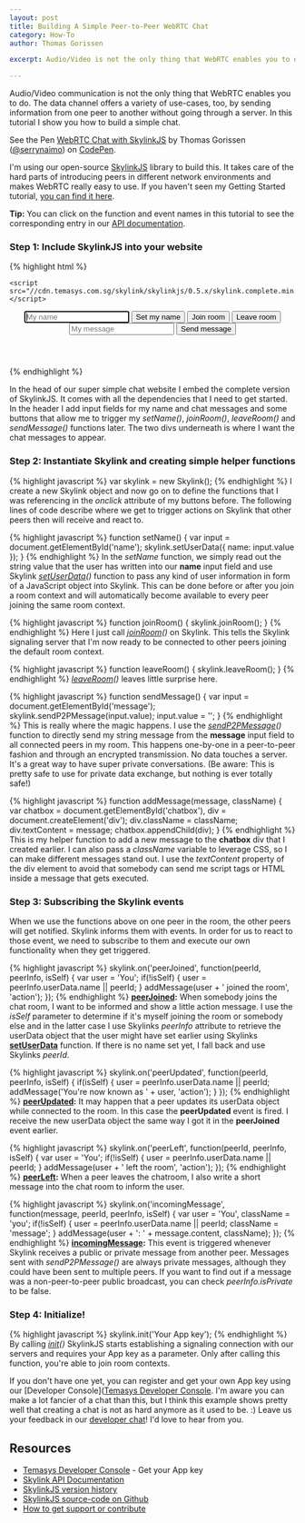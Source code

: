 ```yaml
---
layout: post
title: Building A Simple Peer-to-Peer WebRTC Chat
category: How-To
author: Thomas Gorissen

excerpt: Audio/Video is not the only thing that WebRTC enables you to do. The data channel offers a variety of use-cases, too, by sending information from one peer to another without going through a server. In this tutorial I show you how to build a simple chat.

---
```


Audio/Video communication is not the only thing that WebRTC enables you to do. The data channel offers a variety of use-cases, too, by sending information from one peer to another without going through a server. In this tutorial I show you how to build a simple chat.

<p data-height="330" data-theme-id="7751" data-slug-hash="asIzB" data-default-tab="result" class='codepen'>See the Pen <a href='http://codepen.io/serrynaimo/pen/asIzB'>WebRTC Chat with SkylinkJS</a> by Thomas Gorissen (<a href='http://codepen.io/serrynaimo'>@serrynaimo</a>) on <a href='http://codepen.io'>CodePen</a>.</p>
<script async src="//codepen.io/assets/embed/ei.js"></script>

I'm using our open-source [SkylinkJS](https://github.com/Temasys/SkylinkJS) library to build this. It takes care of the hard parts of introducing peers in different network environments and makes WebRTC really easy to use. If you haven't seen my Getting Started tutorial, [you can find it here](http://temasys.github.io/how-to/2014/08/08/Getting_started_with_WebRTC_and_SkylinkJS/).

**Tip:** You can click on the function and event names in this tutorial to see the corresponding entry in our [API documentation](http://cdn.temasys.com.sg/skylink/skylinkjs/latest/doc/classes/Skylink.html).


### Step 1: Include SkylinkJS into your website

{% highlight html %}
<html>
<head>
    <title>WebRTC chat with SkylinkJS</title>

    <script src="//cdn.temasys.com.sg/skylink/skylinkjs/0.5.x/skylink.complete.min.js"></script>
</head>
<body>

  <header>
    <input type="text" id="name" placeholder="My name" autofocus />
    <button onclick="setName()">Set my name</button>
    <button onclick="joinRoom()">Join room</button>
    <button onclick="leaveRoom()">Leave room</button>
    <br/>
    <input type="text" id="message" placeholder="My message" />
    <button onclick="sendMessage()">Send message</button>
  </header>

  <div id="container">
    <div id="chatbox"></div>
  </div>

</body>
</html>
{% endhighlight %}

In the head of our super simple chat website I embed the complete version of SkylinkJS. It comes with all the dependencies that I need to get started. In the header I add input fields for my name and chat messages and some buttons that allow me to trigger my *setName()*, *joinRoom()*, *leaveRoom()* and *sendMessage()* functions later. The two divs underneath is where I want the chat messages to appear.


### Step 2: Instantiate Skylink and creating simple helper functions

{% highlight javascript %}
var skylink = new Skylink();
{% endhighlight %}
I create a new Skylink object and now go on to define the functions that I was referencing in the *onclick* attribute of my buttons before. The following lines of code describe where we get to trigger actions on Skylink that other peers then will receive and react to.

{% highlight javascript %}
function setName() {
  var input = document.getElementById('name');
  skylink.setUserData({
    name: input.value
  });
}
{% endhighlight %}
In the *setName* function, we simply read out the string value that the user has written into our **name** input field and use Skylink *[setUserData](http://cdn.temasys.com.sg/skylink/skylinkjs/latest/doc/classes/Skylink.html#method_setUserData)()* function to pass any kind of user information in form of a JavaScript object into Skylink. This can be done before or after you join a room context and will automatically become available to every peer joining the same room context.

{% highlight javascript %}
function joinRoom() {
  skylink.joinRoom();
}
{% endhighlight %}
Here I just call *[joinRoom](http://cdn.temasys.com.sg/skylink/skylinkjs/latest/doc/classes/Skylink.html#method_joinRoom)()* on Skylink. This tells the Skylink signaling server that I'm now ready to be connected to other peers joining the default room context.

{% highlight javascript %}
function leaveRoom() {
  skylink.leaveRoom();
}
{% endhighlight %}
*[leaveRoom](http://cdn.temasys.com.sg/skylink/skylinkjs/latest/doc/classes/Skylink.html#method_leaveRoom)()* leaves little surprise here.

{% highlight javascript %}
function sendMessage() {
  var input = document.getElementById('message');
  skylink.sendP2PMessage(input.value);
  input.value = '';
}
{% endhighlight %}
This is really where the magic happens. I use the *[sendP2PMessage](http://cdn.temasys.com.sg/skylink/skylinkjs/latest/doc/classes/Skylink.html#method_sendP2PMessage)()* function to directly send my string message from the **message** input field to all connected peers in my room. This happens one-by-one in a peer-to-peer fashion and through an encrypted transmission. No data touches a server. It's a great way to have super private conversations. (Be aware: This is pretty safe to use for private data exchange, but nothing is ever totally safe!)

{% highlight javascript %}
function addMessage(message, className) {
  var chatbox = document.getElementById('chatbox'),
    div = document.createElement('div');
  div.className = className;
  div.textContent = message;
  chatbox.appendChild(div);
}
{% endhighlight %}
This is my helper function to add a new message to the **chatbox** div that I created earlier. I can also pass a *className* variable to leverage CSS, so I can make different messages stand out. I use the *textContent* property of the div element to avoid that somebody can send me script tags or HTML inside a message that gets executed.


### Step 3: Subscribing the Skylink events

When we use the functions above on one peer in the room, the other peers will get notified. Skylink informs them with events. In order for us to react to those event, we need to subscribe to them and execute our own functionality when they get triggered.

{% highlight javascript %}
skylink.on('peerJoined', function(peerId, peerInfo, isSelf) {
  var user = 'You';
  if(!isSelf) {
    user = peerInfo.userData.name || peerId;
  }
  addMessage(user + ' joined the room', 'action');
});
{% endhighlight %}
**[peerJoined](http://cdn.temasys.com.sg/skylink/skylinkjs/latest/doc/classes/Skylink.html#event_peerJoined):** When somebody joins the chat room, I want to be informed and show a little action message. I use the *isSelf* parameter to determine if it's myself joining the room or somebody else and in the latter case I use Skylinks *peerInfo* attribute to retrieve the userData object that the user might have set earlier using Skylinks **[setUserData](http://cdn.temasys.com.sg/skylink/skylinkjs/latest/doc/classes/Skylink.html#method_setUserData)** function. If there is no name set yet, I fall back and use Skylinks *peerId*.

{% highlight javascript %}
skylink.on('peerUpdated', function(peerId, peerInfo, isSelf) {
  if(isSelf) {
    user = peerInfo.userData.name || peerId;
    addMessage('You\'re now known as ' + user, 'action');
  }
});
{% endhighlight %}
**[peerUpdated](http://cdn.temasys.com.sg/skylink/skylinkjs/latest/doc/classes/Skylink.html#event_peerUpdated):** It may happen that a peer updates its userData object while connected to the room. In this case the **peerUpdated** event is fired. I receive the new userData object the same way I got it in the **peerJoined** event earlier.

{% highlight javascript %}
skylink.on('peerLeft', function(peerId, peerInfo, isSelf) {
  var user = 'You';
  if(!isSelf) {
    user = peerInfo.userData.name || peerId;
  }
  addMessage(user + ' left the room', 'action');
});
{% endhighlight %}
**[peerLeft](http://cdn.temasys.com.sg/skylink/skylinkjs/latest/doc/classes/Skylink.html#event_peerLeft):** When a peer leaves the chatroom, I also write a short message into the chat room to inform the user.

{% highlight javascript %}
skylink.on('incomingMessage', function(message, peerId, peerInfo, isSelf) {
  var user = 'You',
    className = 'you';
  if(!isSelf) {
    user = peerInfo.userData.name || peerId;
    className = 'message';
  }
  addMessage(user + ': ' + message.content, className);
});
{% endhighlight %}
**[incomingMessage](http://cdn.temasys.com.sg/skylink/skylinkjs/latest/doc/classes/Skylink.html#event_incomingMessage):** This event is triggered whenever Skylink receives a public or private message from another peer. Messages sent with *sendP2PMessage()* are always private messages, although they could have been sent to multiple peers. If you want to find out if a message was a non-peer-to-peer public broadcast, you can check *peerInfo.isPrivate* to be false.


### Step 4: Initialize!

{% highlight javascript %}
skylink.init('Your App key');
{% endhighlight %}
By calling *[init](http://cdn.temasys.com.sg/skylink/skylinkjs/latest/doc/classes/Skylink.html#method_init)()* SkylinkJS starts establishing a signaling connection with our servers and requires your App key as a parameter. Only after calling this function, you're able to join room contexts.

If you don't have one yet, you can register and get your own App key using our [Developer Console]([Temasys Developer Console](https://developer.temasys.com.sg). I'm aware you can make a lot fancier of a chat than this, but I think this example shows pretty well that creating a chat is not as hard anymore as it used to be. :) Leave us your feedback in our [developer chat](http://livesupport.temasys.com.sg/)! I'd love to hear from you.


## Resources

- [Temasys Developer Console](https://developer.temasys.com.sg) - Get your App key
- [Skylink API Documentation](http://cdn.temasys.com.sg/skylink/skylinkjs/latest/doc/classes/Skylink.html)
- [SkylinkJS version history](https://github.com/Temasys/SkylinkJS/releases)
- [SkylinkJS source-code on Github](http://github.com/Temasys/SkylinkJS)
- [How to get support or contribute](http://temasys.github.io/support)


